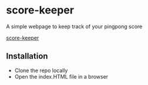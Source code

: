 # score-keeper
A simple webpage to keep track of your pingpong score

[score-keeper](https://samcoupland.github.io/score-keeper/)

## Installation
- Clone the repo locally
- Open the index.HTML file in a browser

